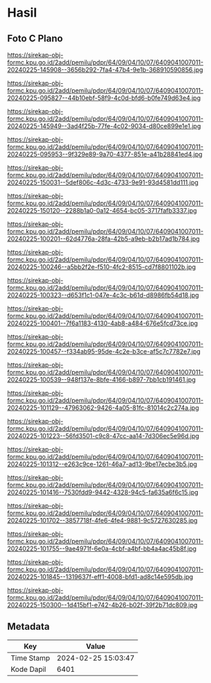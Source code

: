 # Hasil

## Foto C Plano

https://sirekap-obj-formc.kpu.go.id/2add/pemilu/pdpr/64/09/04/10/07/6409041007011-20240225-145908--3656b292-7fa4-47b4-9e1b-368910590856.jpg

https://sirekap-obj-formc.kpu.go.id/2add/pemilu/pdpr/64/09/04/10/07/6409041007011-20240225-095827--44b10ebf-58f9-4c0d-bfd6-b0fe749d63e4.jpg

https://sirekap-obj-formc.kpu.go.id/2add/pemilu/pdpr/64/09/04/10/07/6409041007011-20240225-145949--3ad4f25b-77fe-4c02-9034-d80ce899e1e1.jpg

https://sirekap-obj-formc.kpu.go.id/2add/pemilu/pdpr/64/09/04/10/07/6409041007011-20240225-095953--9f329e89-9a70-4377-851e-a41b28841ed4.jpg

https://sirekap-obj-formc.kpu.go.id/2add/pemilu/pdpr/64/09/04/10/07/6409041007011-20240225-150031--5def806c-4d3c-4733-9e91-93d4581dd111.jpg

https://sirekap-obj-formc.kpu.go.id/2add/pemilu/pdpr/64/09/04/10/07/6409041007011-20240225-150120--2288b1a0-0a12-4654-bc05-3717fafb3337.jpg

https://sirekap-obj-formc.kpu.go.id/2add/pemilu/pdpr/64/09/04/10/07/6409041007011-20240225-100201--62d4776a-28fa-42b5-a9eb-b2b17ad1b784.jpg

https://sirekap-obj-formc.kpu.go.id/2add/pemilu/pdpr/64/09/04/10/07/6409041007011-20240225-100246--a5bb2f2e-f510-4fc2-8515-cd7f8801102b.jpg

https://sirekap-obj-formc.kpu.go.id/2add/pemilu/pdpr/64/09/04/10/07/6409041007011-20240225-100323--d653f1c1-047e-4c3c-b61d-d8986fb54d18.jpg

https://sirekap-obj-formc.kpu.go.id/2add/pemilu/pdpr/64/09/04/10/07/6409041007011-20240225-100401--7f6a1183-4130-4ab8-a484-676e5fcd73ce.jpg

https://sirekap-obj-formc.kpu.go.id/2add/pemilu/pdpr/64/09/04/10/07/6409041007011-20240225-100457--f334ab95-95de-4c2e-b3ce-af5c7c7782e7.jpg

https://sirekap-obj-formc.kpu.go.id/2add/pemilu/pdpr/64/09/04/10/07/6409041007011-20240225-100539--948f137e-8bfe-4166-b897-7bb1cb191461.jpg

https://sirekap-obj-formc.kpu.go.id/2add/pemilu/pdpr/64/09/04/10/07/6409041007011-20240225-101129--47963062-9426-4a05-81fc-81014c2c274a.jpg

https://sirekap-obj-formc.kpu.go.id/2add/pemilu/pdpr/64/09/04/10/07/6409041007011-20240225-101223--56fd3501-c9c8-47cc-aa14-7d306ec5e96d.jpg

https://sirekap-obj-formc.kpu.go.id/2add/pemilu/pdpr/64/09/04/10/07/6409041007011-20240225-101312--e263c9ce-1261-46a7-ad13-9be17ecbe3b5.jpg

https://sirekap-obj-formc.kpu.go.id/2add/pemilu/pdpr/64/09/04/10/07/6409041007011-20240225-101416--7530fdd9-9442-4328-94c5-fa635a6f6c15.jpg

https://sirekap-obj-formc.kpu.go.id/2add/pemilu/pdpr/64/09/04/10/07/6409041007011-20240225-101702--3857718f-4fe6-4fe4-9881-9c5727630285.jpg

https://sirekap-obj-formc.kpu.go.id/2add/pemilu/pdpr/64/09/04/10/07/6409041007011-20240225-101755--9ae4971f-6e0a-4cbf-a4bf-bb4a4ac45b8f.jpg

https://sirekap-obj-formc.kpu.go.id/2add/pemilu/pdpr/64/09/04/10/07/6409041007011-20240225-101845--1319637f-eff1-4008-bfd1-ad8c14e595db.jpg

https://sirekap-obj-formc.kpu.go.id/2add/pemilu/pdpr/64/09/04/10/07/6409041007011-20240225-150300--1d415bf1-e742-4b26-b02f-39f2b71dc809.jpg


## Metadata

| Key        | Value               |
| ---------- | ------------------- |
| Time Stamp | 2024-02-25 15:03:47 |
| Kode Dapil | 6401                |



